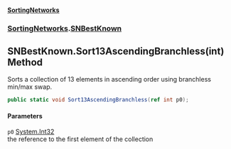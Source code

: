 #### [SortingNetworks](./index.md 'index')
### [SortingNetworks](./SortingNetworks.md 'SortingNetworks').[SNBestKnown](./SortingNetworks-SNBestKnown.md 'SortingNetworks.SNBestKnown')
## SNBestKnown.Sort13AscendingBranchless(int) Method
Sorts a collection of 13 elements in ascending order using branchless min/max swap.  
```csharp
public static void Sort13AscendingBranchless(ref int p0);
```
#### Parameters
<a name='SortingNetworks-SNBestKnown-Sort13AscendingBranchless(int)-p0'></a>
`p0` [System.Int32](https://docs.microsoft.com/en-us/dotnet/api/System.Int32 'System.Int32')  
the reference to the first element of the collection  
  

